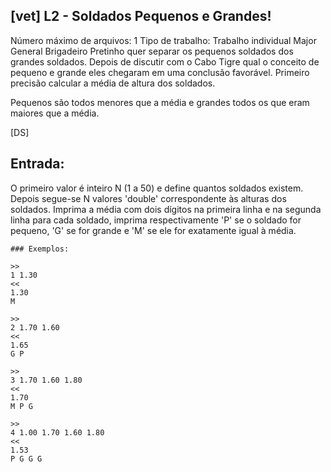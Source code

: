 ## [vet] L2 - Soldados Pequenos e Grandes!
 Número máximo de arquivos: 1
Tipo de trabalho:  Trabalho individual
Major General Brigadeiro Pretinho quer separar os pequenos soldados dos grandes soldados. Depois de discutir com o Cabo Tigre qual o conceito de pequeno e grande eles chegaram em uma conclusão favorável. Primeiro precisão calcular a média de altura dos soldados.

Pequenos são todos menores que a média e grandes todos os que eram maiores que a média.

[DS]

## Entrada:
O primeiro valor é inteiro N (1 a 50) e define quantos soldados existem. Depois segue-se N valores 'double' correspondente às alturas dos soldados. Imprima a média com dois dígitos na primeira linha e na segunda linha para cada soldado, imprima respectivamente 'P' se o soldado for pequeno, 'G' se for grande e 'M' se ele for exatamente igual à média.
```
### Exemplos:

>>
1 1.30
<<
1.30
M

>>
2 1.70 1.60
<<
1.65
G P

>>
3 1.70 1.60 1.80
<<
1.70
M P G

>>
4 1.00 1.70 1.60 1.80
<<
1.53
P G G G